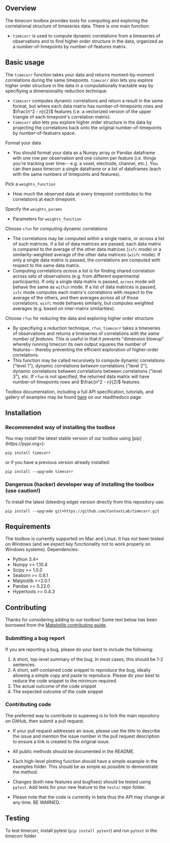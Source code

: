 <h2>Overview</h2>

The timecorr toolbox provides tools for computing and exploring the correlational structure of timeseries data.  There is one main function:
+ `timecorr` is used to compute dynamic correlations from a timeseries of observations and to find higher order structure in the data, organized as a number-of-timepoints by number-of-features matrix.


<h2>Basic usage</h2>

The `timecorr` function takes your data and returns moment-by-moment correlations during the same timepoints. `timecorr` also lets you explore higher order structure in the data in a computationally tractable way by specifiying a dimensionality reduction technique.
+ `timecorr` computes dynamic correlations and return a result in the same format, but where each data matrix has number-of-timepoints rows and $\frac{n^2 - n}{2}$ features (i.e. a vectorized version of the upper triangle of each timepoint's correlation matrix).
+ `timecorr` also lets you explore higher order structure in the data by projecting the correlations back onto the original number-of-timepoints by number-of-featuers space.


Format your data
+ You should format your data as a Numpy array or Pandas dataframe with one row per observation and one column per feature (i.e. things you're tracking over time-- e.g. a voxel, electrode, channel, etc.).  You can then pass timecorr a single dataframe or a list of dataframes (each with the same numbers of timepoints and features).

Pick a `weights_function`
+ How much the observed data at every timepoint contributes to the correlations at each timepoint.

Specify the `weights_params`
+ Parameters for `weights_function`

Choose `cfun` for computing dynamic correlations
+ The correlations may be computed _within_ a single matrix, or _across_ a list of such matrices. If a list of data matrices are passed, each data matrix is compared to the average of the other data matrices (`isfc` mode) or a similarity-weighted average of the other data matrices (`wisfc` mode).  If only a single data matrix is passed, the correlations are computed with respect to the same data matrix.
+ Computing correlations _across_ a list is for finding shared correlation across sets of observations (e.g. from different experimental participants).  If only a single data matrix is passed, `across` mode will behave the same as `within` mode.  If a list of data matrices is passed, `isfc` mode computes each matrix's correlations with respect to the average of the others, and then averages across all of those correlations.  `wisfc` mode behaves similarly, but computes weighted averages (e.g. based on inter-matrix similarities).

Choose `rfun` for reducing the data and exploring higher order structure
+ By specifiying a reduction technique, `rfun`, `timecorr` takes a timeseries of observations and returns a timeseries of correlations _with the same number of features_. This is useful in that it prevents "dimension blowup" whereby running timecorr its own output squares the number of features-- thereby preventing the efficient exploration of higher-order correlations.
+ This function may be called recursively to compute dynamic correlations ("level 1"), dynamic correlations _between_ correlations ("level 2"), dynamic correlations between correlations between correlations ("level 3"), etc. If `rfun` is not specified, the returned data matrix will have number-of-timepoints rows and $\frac{n^2 - n}{2}$ features.

Toolbox documentation, including a full API specification, tutorials, and gallery of examples may be found [here](http://timecorr.readthedocs.io/) on our readthedocs page.

<h2>Installation</h2>

<h3>Recommended way of installing the toolbox</h3>
You may install the latest stable version of our toolbox using [pip](https://pypi.org>):

`pip install timecorr`

or if you have a previous version already installed:

`pip install --upgrade timecorr`


<h3>Dangerous (hacker) developer way of installing the toolbox (use caution!)</h3>
To install the latest (bleeding edge) version directly from this repository use:

`pip install --upgrade git+https://github.com/ContextLab/timecorr.git`


<h2>Requirements</h2>

The toolbox is currently supported on Mac and Linux.  It has not been tested on Windows (and we expect key functionality not to work properly on Windows systems).
Dependencies:
+ Python 3.4+
+ Numpy >= 1.10.4
+ Scipy >= 1.0.0
+ Seaborn >= 0.8.1
+ Matplotlib >=2.0.1
+ Pandas >= 0.22.0
+ Hypertools >= 0.4.2



<h2>Contributing</h2>

Thanks for considering adding to our toolbox!  Some text below has been borrowed from the [Matplotlib contributing guide](http://matplotlib.org/devdocs/devel/contributing.html).

<h3>Submitting a bug report</h3>

If you are reporting a bug, please do your best to include the following:

1. A short, top-level summary of the bug. In most cases, this should be 1-2 sentences.
2. A short, self-contained code snippet to reproduce the bug, ideally allowing a simple copy and paste to reproduce. Please do your best to reduce the code snippet to the minimum required.
3. The actual outcome of the code snippet
4. The expected outcome of the code snippet

<h3>Contributing code</h3>

The preferred way to contribute to supereeg is to fork the main repository on GitHub, then submit a pull request.

+ If your pull request addresses an issue, please use the title to describe the issue and mention the issue number in the pull request description to ensure a link is created to the original issue.

+ All public methods should be documented in the README.

+ Each high-level plotting function should have a simple example in the examples folder. This should be as simple as possible to demonstrate the method.

+ Changes (both new features and bugfixes) should be tested using `pytest`.  Add tests for your new feature to the `tests/` repo folder.

+ Please note that the code is currently in beta thus the API may change at any time. BE WARNED.

<h2>Testing</h2>

<!-- [![Build Status](https://travis-ci.com/ContextLab/quail.svg?token=hxjzzuVkr2GZrDkPGN5n&branch=master) -->

To test timecorr, install pytest (`pip install pytest`) and run `pytest` in the timecorr folder

